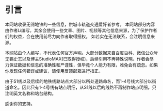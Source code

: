 # 引言

本网站收录无锡地铁的一些信息，供城市轨道交通爱好者参考。 本网站部分内容由作者Li编写，其余会使用一些文章、图片、视频等其他信息来源，为了保护作者们的权益，会在使用前尽力向作者取得授权。 如若实在无法联系，会注明信息来源。

本网站由个人编写，不代表任何官方声明。大部分数据来自百度百科、微信公众号无锡史志以及博主StudioMAX(已取得授权)，后续引用不再特殊说明。作者会尽力保证数据和信息的准确性和严谨性，但毕竟个人能力有限，难免会有疏忽。如果你发现任何错误或建议，请使用反馈邮箱进行指正。

由于S1线以及后续的地铁线路站点大部分以所处道路命名，而1`~`4号线大部分以街道命名，因此只有1`~`4号线有站点明细，从S1线以后的线路不再制作站点明细，只注明英文名称和站台结构。

感谢你的支持。

